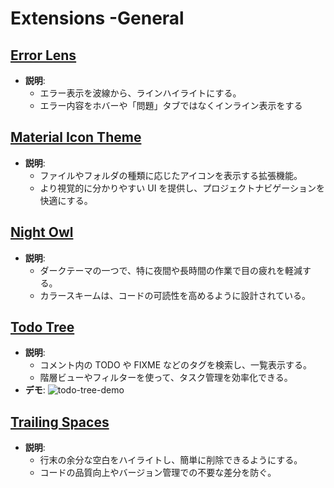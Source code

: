 <!--

Copyright © hellotksan
All rights reserved.
Creative Commons Attribution 4.0 License (International): https://creativecommons.org/licenses/by/4.0/legalcode

-->

# Extensions -General

## [Error Lens](https://marketplace.visualstudio.com/items?itemName=usernamehw.errorlens)

- **説明**:
  - エラー表示を波線から、ラインハイライトにする。
  - エラー内容をホバーや「問題」タブではなくインライン表示をする

## [Material Icon Theme](https://marketplace.visualstudio.com/items?itemName=PKief.material-icon-theme)

- **説明**:
  - ファイルやフォルダの種類に応じたアイコンを表示する拡張機能。
  - より視覚的に分かりやすい UI を提供し、プロジェクトナビゲーションを快適にする。

## [Night Owl](https://marketplace.visualstudio.com/items?itemName=sdras.night-owl)

- **説明**:
  - ダークテーマの一つで、特に夜間や長時間の作業で目の疲れを軽減する。
  - カラースキームは、コードの可読性を高めるように設計されている。

## [Todo Tree](https://marketplace.visualstudio.com/items?itemName=Gruntfuggly.todo-tree)

- **説明**:
  - コメント内の TODO や FIXME などのタグを検索し、一覧表示する。
  - 階層ビューやフィルターを使って、タスク管理を効率化できる。
- **デモ**: ![todo-tree-demo](https://raw.githubusercontent.com/Gruntfuggly/todo-tree/master/resources/screenshot.png)

## [Trailing Spaces](https://marketplace.visualstudio.com/items?itemName=shardulm94.trailing-spaces)

- **説明**:
  - 行末の余分な空白をハイライトし、簡単に削除できるようにする。
  - コードの品質向上やバージョン管理での不要な差分を防ぐ。

